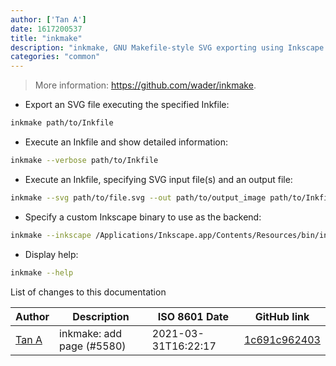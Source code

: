 ```yaml
---
author: ['Tan A']
date: 1617200537
title: "inkmake"
description: "inkmake, GNU Makefile-style SVG exporting using Inkscape's backend."
categories: "common"
---
```

> More information: <https://github.com/wader/inkmake>.

- Export an SVG file executing the specified Inkfile:

```bash
inkmake path/to/Inkfile
```

- Execute an Inkfile and show detailed information:

```bash
inkmake --verbose path/to/Inkfile
```

- Execute an Inkfile, specifying SVG input file(s) and an output file:

```bash
inkmake --svg path/to/file.svg --out path/to/output_image path/to/Inkfile
```

- Specify a custom Inkscape binary to use as the backend:

```bash
inkmake --inkscape /Applications/Inkscape.app/Contents/Resources/bin/inkscape path/to/Inkfile
```

- Display help:

```bash
inkmake --help
```
List of changes to this documentation


Author | Description | ISO 8601 Date | GitHub link
------|-----|-----|-----
[Tan A](mailto:40173707+yutyo@users.noreply.github.com) | inkmake: add page (#5580) | 2021-03-31T16:22:17 | [1c691c962403](https://github.com/tldr-pages/tldr/commit/1c691c9624030d1935d90014602b04e5026b7b24)

